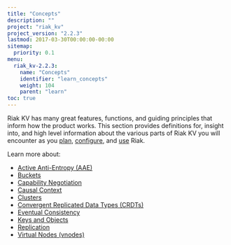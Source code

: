 ```yaml
---
title: "Concepts"
description: ""
project: "riak_kv"
project_version: "2.2.3"
lastmod: 2017-03-30T00:00:00-00:00
sitemap:
  priority: 0.1
menu:
  riak_kv-2.2.3:
    name: "Concepts"
    identifier: "learn_concepts"
    weight: 104
    parent: "learn"
toc: true
---
```


[concept aae]: {{<baseurl>}}riak/kv/2.2.3/learn/concepts/active-anti-entropy
[concept buckets]: {{<baseurl>}}riak/kv/2.2.3/learn/concepts/buckets
[concept cap neg]: {{<baseurl>}}riak/kv/2.2.3/learn/concepts/capability-negotiation
[concept causal context]: {{<baseurl>}}riak/kv/2.2.3/learn/concepts/causal-context
[concept clusters]: {{<baseurl>}}riak/kv/2.2.3/learn/concepts/clusters
[concept crdts]: {{<baseurl>}}riak/kv/2.2.3/learn/concepts/crdts
[concept eventual consistency]: {{<baseurl>}}riak/kv/2.2.3/learn/concepts/eventual-consistency
[concept keys objects]: {{<baseurl>}}riak/kv/2.2.3/learn/concepts/keys-and-objects
[concept replication]: {{<baseurl>}}riak/kv/2.2.3/learn/concepts/replication
[concept strong consistency]: {{<baseurl>}}riak/kv/2.2.3/using/reference/strong-consistency
[concept vnodes]: {{<baseurl>}}riak/kv/2.2.3/learn/concepts/vnodes
[config index]: {{<baseurl>}}riak/kv/2.2.3/configuring
[plan index]: {{<baseurl>}}riak/kv/2.2.3/setup/planning
[use index]: {{<baseurl>}}riak/kv/2.2.3/using/

Riak KV has many great features, functions, and guiding principles that inform how the product works. This section provides definitions for, insight into, and high level information about the various parts of Riak KV you will encounter as you [plan][plan index], [configure][config index], and [use][use index] Riak.

Learn more about:

* [Active Anti-Entropy (AAE)][concept aae]
* [Buckets][concept buckets]
* [Capability Negotiation][concept cap neg]
* [Causal Context][concept causal context]
* [Clusters][concept clusters]
* [Convergent Replicated Data Types (CRDTs)][concept crdts]
* [Eventual Consistency][concept eventual consistency]
* [Keys and Objects][concept keys objects]
* [Replication][concept replication]
* [Virtual Nodes (vnodes)][concept vnodes]
